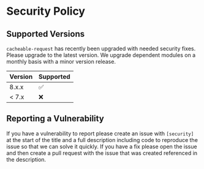# Security Policy

## Supported Versions

`cacheable-request` has recently been upgraded with needed security fixes. Please upgrade to the latest version. We upgrade dependent modules on a monthly basis with a minor version release. 

| Version | Supported          |
| ------- | ------------------ |
| 8.x.x   | :white_check_mark: |
| < 7.x   | :x:                |

## Reporting a Vulnerability

If you have a vulnerability to report please create an issue with `[security]` at the start of the title and a full description including code to reproduce the issue so that we can solve it quickly. If you have a fix please open the issue and then create a pull request with the issue that was created referenced in the description. 
